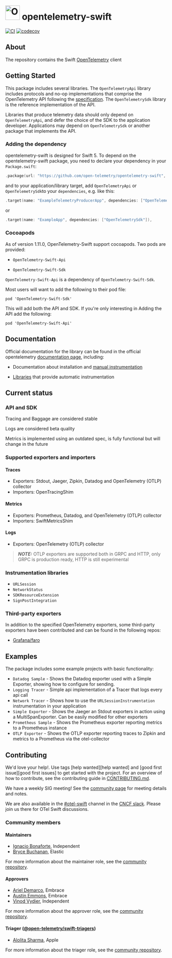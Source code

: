 # <img src="https://opentelemetry.io/img/logos/opentelemetry-logo-nav.png" alt="OpenTelemetry Icon" width="45" height=""> opentelemetry-swift

[![CI](https://github.com/open-telemetry/opentelemetry-swift/actions/workflows/BuildAndTest.yml/badge.svg)](https://github.com/open-telemetry/opentelemetry-swift/actions/workflows/BuildAndTest.yml?query=branch%3Amain+)
[![codecov](https://codecov.io/gh/open-telemetry/opentelemetry-swift/branch/master/graph/badge.svg)](https://codecov.io/gh/open-telemetry/opentelemetry-swift)

## About

The repository contains the Swift [OpenTelemetry](https://opentelemetry.io/) client

## Getting Started

This package includes several libraries. The `OpenTelemetryApi` library includes protocols and no-op implementations that comprise the OpenTelemetry API following the [specification](https://github.com/open-telemetry/opentelemetry-specification). The `OpenTelemetrySdk` library is the reference implementation of the API.

Libraries that produce telemetry data should only depend on `OpenTelemetryApi`, and defer the choice of the SDK to the application developer. Applications may depend on `OpenTelemetrySdk` or another package that implements the API.

### Adding the dependency

opentelemetry-swift is designed for Swift 5. To depend on the  opentelemetry-swift package, you need to declare your dependency in your `Package.swift`:

```swift
.package(url: "https://github.com/open-telemetry/opentelemetry-swift", from: "1.0.0"),
```

and to your application/library target, add `OpenTelemetryApi` or  `OpenTelemetrySdk`to your `dependencies`, e.g. like this:

```swift
.target(name: "ExampleTelemetryProducerApp", dependencies: ["OpenTelemetryApi"]),
```

or

```swift
.target(name: "ExampleApp", dependencies: ["OpenTelemetrySdk"]),
```

### Cocoapods

As of version 1.11.0, OpenTelemetry-Swift support cocoapods. 
Two pods are provided: 

- `OpenTelemetry-Swift-Api`

- `OpenTelemetry-Swift-Sdk`

`OpenTelemetry-Swift-Api` is a dependency of `OpenTelemetry-Swift-Sdk`. 

Most users will want to add the following to their pod file:

`pod 'OpenTelemetry-Swift-Sdk'`

This will add both the API and SDK. If you're only interesting in Adding the API add the following: 

`pod 'OpenTelemetry-Swift-Api'`

## Documentation

Official documentation for the library can be found in the official opentelemetry [documentation  page](https://opentelemetry.io/docs/instrumentation/swift/), including:

* Documentation about installation and [manual instrumentation](https://opentelemetry.io/docs/instrumentation/swift/manual/)

* [Libraries](https://opentelemetry.io/docs/instrumentation/swift/libraries/) that provide automatic instrumentation

## Current status

### API and SDK

Tracing and Baggage are considered stable

Logs are considered beta quality

Metrics is implemented using an outdated spec, is fully functional but will change in the future

### Supported exporters and importers

#### Traces

* Exporters: Stdout, Jaeger, Zipkin, Datadog and OpenTelemetry (OTLP) collector
* Importers: OpenTracingShim

#### Metrics

* Exporters: Prometheus, Datadog, and OpenTelemetry (OTLP) collector
* Importers: SwiftMetricsShim

#### Logs

* Exporters: OpenTelemetry (OTLP) collector

> **_NOTE:_** OTLP exporters are supported both in GRPC and HTTP, only GRPC is production ready, HTTP is still experimental

### Instrumentation libraries

* `URLSession`
* `NetworkStatus`
* `SDKResourceExtension`
* `SignPostIntegration`

### Third-party exporters
In addition to the specified OpenTelemetry exporters, some third-party exporters have been contributed and can be found in the following repos: 
* [Grafana/faro](https://github.com/grafana/faro-otel-swift-exporter)

## Examples

The package includes some example projects with basic functionality:

* `Datadog Sample` -  Shows the Datadog exporter used with a Simple Exporter, showing how to configure for sending.
* `Logging Tracer` -  Simple api implementation of a Tracer that logs every api call
* `Network Tracer` -  Shows how to use the `URLSessionInstrumentation` instrumentation in your application
* `Simple Exporter` - Shows the Jaeger an Stdout exporters in action using a MultiSpanExporter. Can be easily modified for other exporters
* `Prometheus Sample` - Shows the Prometheus exporter reporting metrics to a Prometheus instance
* `OTLP Exporter` - Shows the OTLP exporter reporting traces to Zipkin and metrics to a Prometheus via the otel-collector

## Contributing
We'd love your help!. Use tags [help wanted][help wanted] and
[good first issue][good first issues] to get started with the project. 
For an overview of how to contribute, see the contributing guide in [CONTRIBUTING.md](CONTRIBUTING.md).

We have a weekly SIG meeting! See the [community page](https://github.com/open-telemetry/community#swift-sdk) for meeting details and notes.

We are also available in the [#otel-swift](https://cloud-native.slack.com/archives/C01NCHR19SB) channel in the [CNCF slack](https://slack.cncf.io/). Please join us there for OTel Swift discussions.

### Community members

#### Maintainers

- [Ignacio Bonaforte](https://github.com/nachob), Independent
- [Bryce Buchanan](https://github.com/bryce-b), Elastic

For more information about the maintainer role, see the [community repository](https://github.com/open-telemetry/community/blob/main/community-membership.md#maintainer).

#### Approvers

- [Ariel Demarco](https://github.com/arieldemarco), Embrace
- [Austin Emmons](https://github.com/atreat), Embrace
- [Vinod Vydier](https://github.com/vvydier), Independent

For more information about the approver role, see the [community repository](https://github.com/open-telemetry/community/blob/main/community-membership.md#approver).

#### Triager ([@open-telemetry/swift-triagers](https://github.com/orgs/open-telemetry/teams/swift-triagers))

- [Alolita Sharma](https://github.com/alolita), Apple

For more information about the triager role, see the [community repository](https://github.com/open-telemetry/community/blob/main/community-membership.md#triager).
